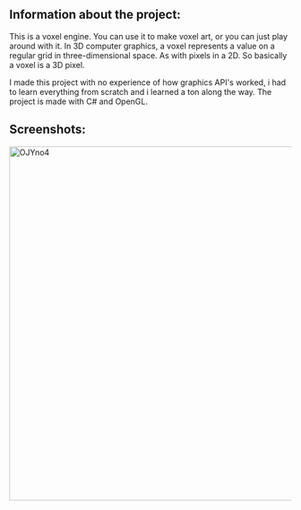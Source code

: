 ## Information about the project:
This is a voxel engine. You can use it to make voxel art, or you can just play around with it. In 3D computer graphics, a voxel represents a value on a regular grid in three-dimensional space. As with pixels in a 2D. So basically a voxel is a 3D pixel.

I made this project with no experience of how graphics API's worked, i had to learn everything from scratch and i learned a ton along the way. The project is made with C# and OpenGL.

## Screenshots:
<img width="632" alt="OJYno4" src="https://user-images.githubusercontent.com/59654421/188631933-4fae6c0a-b264-4192-b201-6c7c5f9e9588.png">

